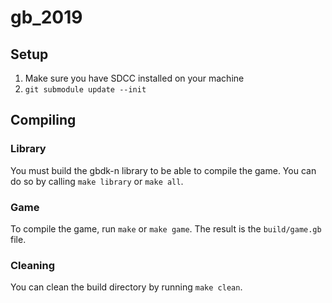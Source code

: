 # gb_2019

## Setup

1) Make sure you have SDCC installed on your machine
2) `git submodule update --init`

## Compiling

### Library

You must build the gbdk-n library to be able to compile the game.
You can do so by calling `make library` or `make all`.

### Game

To compile the game, run `make` or `make game`.
The result is the `build/game.gb` file.

### Cleaning

You can clean the build directory by running `make clean`.
